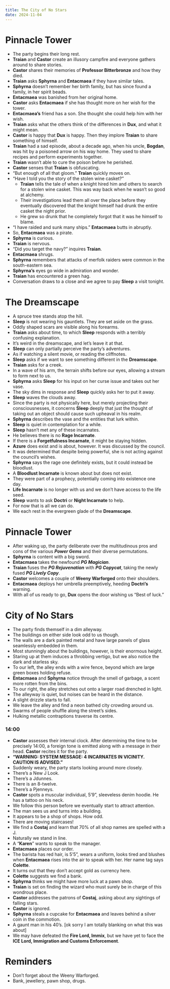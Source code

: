 ```yaml
---
title: The City of No Stars
date: 2024-11-04
---
```


# Pinnacle Tower

* The party begins their long rest.  
* **Traian** and **Castor** create an illusory campfire and everyone gathers around to share stories.  
* **Castor** shares their memories of **Professor Bitterbronze** and how they died.  
* **Traian** asks **Sphyrna** and **Entacmaea** if they have similar tales.  
* **Sphyrna** doesn’t remember her birth family, but has since found a family, in her spirit beads.  
* **Entacmaea** was banished from her original home.  
* **Castor** asks **Entacmaea** if she has thought more on her wish for the tower.  
* **Entacmaea’s** friend has a son. She thought she could help him with her wish.  
* **Traian** asks what the others think of the differences in **Dux**, and what it might mean.  
* **Castor** is happy that **Dux** is happy. Then they implore **Traian** to share something of himself.  
* **Traian** had a sad episode, about a decade ago, when his uncle, **Bogdan**, was hit by a poisoned arrow on his way home. They used to share recipes and perform experiments together.  
* **Traian** wasn’t able to cure the poison before he perished.  
* **Castor** senses that **Traian** is obfuscating.  
* “But enough of all that gloom.” **Traian** quickly moves on.  
* “Have I told you the story of the stolen wine casket?”  
  * **Traian** tells the tale of  when a knight hired him and others to search for a stolen wine casket. This was way back when he wasn’t so good at alchemy.  
  * Their investigations lead them all over the place before they eventually discovered that the knight himself had drunk the entire casket the night prior.  
  * He grew so drunk that he completely forgot that it was he himself to blame.  
* “I have raided and sunk many ships.” **Entacmaea** butts in abruptly.  
* So, **Entacmaea** was a pirate.  
* **Sphyrna** is curious.  
* **Traian** is nervous.  
* “Did you target the navy?” inquires **Traian**.  
* **Entacmaea** shrugs.  
* **Sphyrna** remembers that attacks of merfolk raiders were common in the south-eastern sea.  
* **Sphyrna’s** eyes go wide in admiration and wonder.  
* **Traian** has encountered a green hag.  
* Conversation draws to a close and we agree to pay **Sleep** a visit tonight.

# The Dreamscape

* A spruce tree stands atop the hill.  
* **Sleep** is not wearing his gauntlets. They are set aside on the grass.  
* Oddly shaped scars are visible along his forearms.  
* **Traian** asks about time, to which **Sleep** responds with a terribly confusing explanation.  
* It’s weird in the dreamscape, and let’s leave it at that.  
* **Sleep** can only partially perceive the party’s adventures.  
* As if watching a silent movie, or reading the cliffnotes.  
* **Sleep** asks if we want to see something different in the **Dreamscape**.  
* **Traian** asks for a creek.  
* In a wave of his arm, the terrain shifts before our eyes, allowing a stream to form next to us.  
* **Sphyrna** asks **Sleep** for his input on her curse issue and takes out her vase.  
* The sky dims in response and **Sleep** quickly asks her to put it away.  
* **Sleep** waves the clouds away.  
* Since the party is not physically here, but merely projecting their consciousnesses, it concerns **Sleep** deeply that just the thought of taking out an object should cause such upheaval in his realm.  
* **Sphyrna** describes the vase and the entities that lurk within.  
* **Sleep** is quiet in contemplation for a while.  
* **Sleep** hasn’t met any of these incarnates.  
* He believes there is no **Rage Incarnate**.  
* If there is a **Forgetfulness Incarnate**, it might be staying hidden.  
* **Azure** does exist and is about, however. It was discussed by the council.  
* It was determined that despite being powerful, she is not acting against the council’s wishes.  
* **Sphyrna** says the rage one definitely exists, but it could instead be bloodlust.  
* A **Bloodlust Incarnate** is known about but does not exist.  
* They were part of a prophecy, potentially coming into existence one day.  
* **Life Incarnate** is no longer with us and we don’t have access to the life seed.  
* **Sleep** wants to ask **Doctri** or **Night Incarnate** to help.  
* For now that is all we can do.  
* We each rest in the evergreen glade of the **Dreamscape**.

# Pinnacle Tower

* After waking up, the party deliberate over the multitudinous pros and cons of the various ***Power Gems*** and their diverse permutations.  
* **Sphyrna** is content with a big sword.  
* **Entacmaea** takes the newfound ***PG Magician***.  
* **Traian** fuses the ***PG Rejuvenation*** with ***PG Copycat***, taking the newly fused ***PG Lively Copy***.  
* **Castor** welcomes a couple of **Weeny Warforged** onto their shoulders.  
* **Entacmaea** deploys her umbrella preemptively, heeding **Doctri’s** warning.  
* With all of us ready to go, **Dux** opens the door wishing us “Best of luck.”

# City of No Stars

* The party finds themself in a dim alleyway.  
* The buildings on either side look odd to us though.  
* The walls are a dark painted metal and have large panels of glass seamlessly embedded in them.  
* Most stunningly about the buildings, however, is their enormous height.  
* Staring up at them induces a throbbing vertigo, but we also notice the dark and starless sky.  
* To our left, the alley ends with a wire fence, beyond which are large green boxes holding refuse.  
* **Entacmaea** and **Sphyrna** notice through the smell of garbage, a scent more rotten from the bins.  
* To our right, the alley stretches out onto a larger road drenched in light.  
* The alleyway is quiet, but noises can be heard in the distance.  
* A slight drizzle starts to fall.  
* We leave the alley and find a neon bathed city crowding around us.  
* Swarms of people shuffle along the street’s sides.  
* Hulking metallic contraptions traverse its centre.

### 14:00

* **Castor** assesses their internal clock. After determining the time to be precisely 14:00, a foreign tone is emitted along with a message in their head. **Castor** recites it for the party.  
* **“WARNING: SYSTEM MESSAGE: 4 INCARNATES IN VICINITY. CAUTION IS ADVISED.”**  
* Suddenly weary, the party starts looking around more closely.  
* There’s a New J Look.  
* There’s a Jdunnes.  
* There is an 8-twelve.  
* There’s a Pjenneys.  
* **Castor** spots a muscular individual, 5’9”, sleeveless denim hoodie. He has a tattoo on his neck.  
* We follow this person before we eventually start to attract attention.  
* The man sees us and turns into a building.  
* It appears to be a shop of shops. How odd.  
* There are moving staircases!  
* We find a **Costaj** and learn that 70% of all shop names are spelled with a J.  
* Naturally we stand in line.  
* A “**Karen**” wants to speak to the manager.  
* **Entacmaea** places our order.  
* The barista has red hair, is 5’5”, wears a uniform, looks tired and blushes when **Entacmaea** rises into the air to speak with her. Her name tag says **Colette**.  
* It turns out that they don’t accept gold as currency here.  
* **Colette** suggests we find a bank.  
* **Sphyrna** thinks we might have more luck at a pawn shop.  
* **Traian** is set on finding the wizard who must surely be in charge of this wondrous place.  
* **Castor** addresses the patrons of **Costaj**, asking about any sightings of falling stars.  
* **Castor** is ignored.  
* **Sphyrna** steals a cupcake for **Entacmaea** and leaves behind a silver coin in the commotion.  
* A gaunt man in his 40’s. \[ok sorry I am totally blanking on what this was about\]  
* We may have defeated the **Fire Lord, Immix**, but we have yet to face the **ICE Lord, Immigration and Customs Enforcement**.

# Reminders

* Don’t forget about the Weeny Warforged.  
* Bank, jewellery, pawn shop, drugs.
